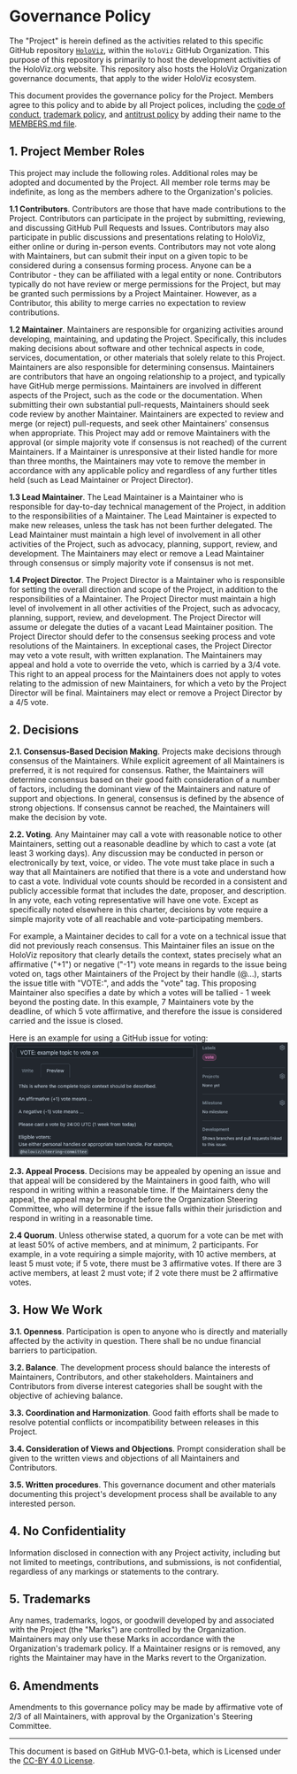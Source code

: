 # Governance Policy

The "Project" is herein defined as the activities related to this specific GitHub repository [`HoloViz`](https://github.com/holoviz/holoviz), within the `HoloViz` GitHub Organization. This purpose of this repository is primarily to host the development activities of the HoloViz.org website. This repository also hosts the HoloViz Organization governance documents, that apply to the wider HoloViz ecosystem.

This document provides the governance policy for the Project. Members agree to this policy and to abide by all Project polices, including the [code of conduct](../org-docs/CODE-OF-CONDUCT.md), [trademark policy](../org-docs/TRADEMARKS.md), and [antitrust policy](../org-docs/ANTITRUST.md) by adding their name to the [MEMBERS.md file](./MEMBERS.md).

## 1. Project Member Roles

This project may include the following roles. Additional roles may be adopted and documented by the Project. All member role terms may be indefinite, as long as the members adhere to the Organization's policies.

**1.1 Contributors**. Contributors are those that have made contributions to the Project. Contributors can participate in the project by submitting, reviewing, and discussing GitHub Pull Requests and Issues. Contributors may also participate in public discussions and presentations relating to HoloViz, either online or during in-person events. Contributors may not vote along with Maintainers, but can submit their input on a given topic to be considered during a consensus forming process. Anyone can be a Contributor - they can be affiliated with a legal entity or none. Contributors typically do not have review or merge permissions for the Project, but may be granted such permissions by a Project Maintainer. However, as a Contributor, this ability to merge carries no expectation to review contributions.

**1.2 Maintainer**. Maintainers are responsible for organizing activities around developing, maintaining, and updating the Project. Specifically, this includes making decisions about software and other technical aspects in code, services, documentation, or other materials that solely relate to this Project. Maintainers are also responsible for determining consensus. Maintainers are contributors that have an ongoing relationship to a project, and typically have GitHub merge permissions. Maintainers are involved in different aspects of the Project, such as the code or the documentation. When submitting their own substantial pull-requests, Maintainers should seek code review by another Maintainer. Maintainers are expected to review and merge (or reject) pull-requests, and seek other Maintainers' consensus when appropriate. This Project may add or remove Maintainers with the approval (or simple majority vote if consensus is not reached) of the current Maintainers. If a Maintainer is unresponsive at their listed handle for more than three months, the Maintainers may vote to remove the member in accordance with any applicable policy and regardless of any further titles held (such as Lead Maintainer or Project Director).

**1.3 Lead Maintainer**. The Lead Maintainer is a Maintainer who is responsible for day-to-day technical management of the Project, in addition to the responsibilities of a Maintainer. The Lead Maintainer is expected to make new releases, unless the task has not been further delegated. The Lead Maintainer must maintain a high level of involvement in all other activities of the Project, such as advocacy, planning, support, review, and development. The Maintainers may elect or remove a Lead Maintainer through consensus or simply majority vote if consensus is not met.

**1.4 Project Director**. The Project Director is a Maintainer who is responsible for setting the overall direction and scope of the Project, in addition to the responsibilities of a Maintainer. The Project Director must maintain a high level of involvement in all other activities of the Project, such as advocacy, planning, support, review, and development. The Project Director will assume or delegate the duties of a vacant Lead Maintainer position. The Project Director should defer to the consensus seeking process and vote resolutions of the Maintainers. In exceptional cases, the Project Director may veto a vote result, with written explanation. The Maintainers may appeal and hold a vote to override the veto, which is carried by a 3/4 vote. This right to an appeal process for the Maintainers does not apply to votes relating to the admission of new Maintainers, for which a veto by the Project Director will be final. Maintainers may elect or remove a Project Director by a 4/5 vote.

## 2. Decisions

**2.1. Consensus-Based Decision Making**. Projects make decisions through consensus of the Maintainers. While explicit agreement of all Maintainers is preferred, it is not required for consensus. Rather, the Maintainers will determine consensus based on their good faith consideration of a number of factors, including the dominant view of the Maintainers and nature of support and objections. In general, consensus is defined by the absence of strong objections. If consensus cannot be reached, the Maintainers will make the decision by vote.

**2.2. Voting**. Any Maintainer may call a vote with reasonable notice to other Maintainers, setting out a reasonable deadline by which to cast a vote (at least 3 working days). Any discussion may be conducted in person or electronically by text, voice, or video. The vote must take place in such a way that all Maintainers are notified that there is a vote and understand how to cast a vote. Individual vote counts should be recorded in a consistent and publicly accessible format that includes the date, proposer, and description. In any vote, each voting representative will have one vote. Except as specifically noted elsewhere in this charter, decisions by vote require a simple majority vote of all reachable and vote-participating members.

For example, a Maintainer decides to call for a vote on a technical issue that did not previously reach consensus. This Maintainer files an issue on the HoloViz repository that clearly details the context, states precisely what an affirmative ("+1") or negative ("-1") vote means in regards to the issue being voted on, tags other Maintainers of the Project by their handle (@...), starts the issue title with "VOTE:", and adds the "vote" tag. This proposing Maintainer also specifies a date by which a votes will be tallied - 1 week beyond the posting date. In this example, 7 Maintainers vote by the deadline, of which 5 vote affirmative, and therefore the issue is considered carried and the issue is closed.

Here is an example for using a GitHub issue for voting:
![example-vote](../../_static/example-org-vote.png)

**2.3. Appeal Process**. Decisions may be appealed by opening an issue and that appeal will be considered by the Maintainers in good faith, who will respond in writing within a reasonable time. If the Maintainers deny the appeal, the appeal may be brought before the Organization Steering Committee, who will determine if the issue falls within their jurisdiction and respond in writing in a reasonable time.

**2.4 Quorum**. Unless otherwise stated, a quorum for a vote can be met with at least 50% of active members, and at minimum, 2 participants. For example, in a vote requiring a simple majority, with 10 active members, at least 5 must vote; if 5 vote, there must be 3 affirmative votes. If there are 3 active members, at least 2 must vote; if 2 vote there must be 2 affirmative votes.

## 3. How We Work

**3.1. Openness**. Participation is open to anyone who is directly and materially affected by the activity in question. There shall be no undue financial barriers to participation.

**3.2. Balance**. The development process should balance the interests of Maintainers, Contributors, and other stakeholders. Maintainers and Contributors from diverse interest categories shall be sought with the objective of achieving balance.

**3.3. Coordination and Harmonization**. Good faith efforts shall be made to resolve potential conflicts or incompatibility between releases in this Project.

**3.4. Consideration of Views and Objections**. Prompt consideration shall be given to the written views and objections of all Maintainers and Contributors.

**3.5. Written procedures**. This governance document and other materials documenting this project's development process shall be available to any interested person.

## 4. No Confidentiality

Information disclosed in connection with any Project activity, including but not limited to meetings, contributions, and submissions, is not confidential, regardless of any markings or statements to the contrary.

## 5. Trademarks

Any names, trademarks, logos, or goodwill developed by and associated with the Project (the "Marks") are controlled by the Organization. Maintainers may only use these Marks in accordance with the Organization's trademark policy. If a Maintainer resigns or is removed, any rights the Maintainer may have in the Marks revert to the Organization.

## 6. Amendments

Amendments to this governance policy may be made by affirmative vote of 2/3 of all Maintainers, with approval by the Organization's Steering Committee.

---
This document is based on GitHub MVG-0.1-beta, which is Licensed under the [CC-BY 4.0 License](https://creativecommons.org/licenses/by-sa/4.0/).
